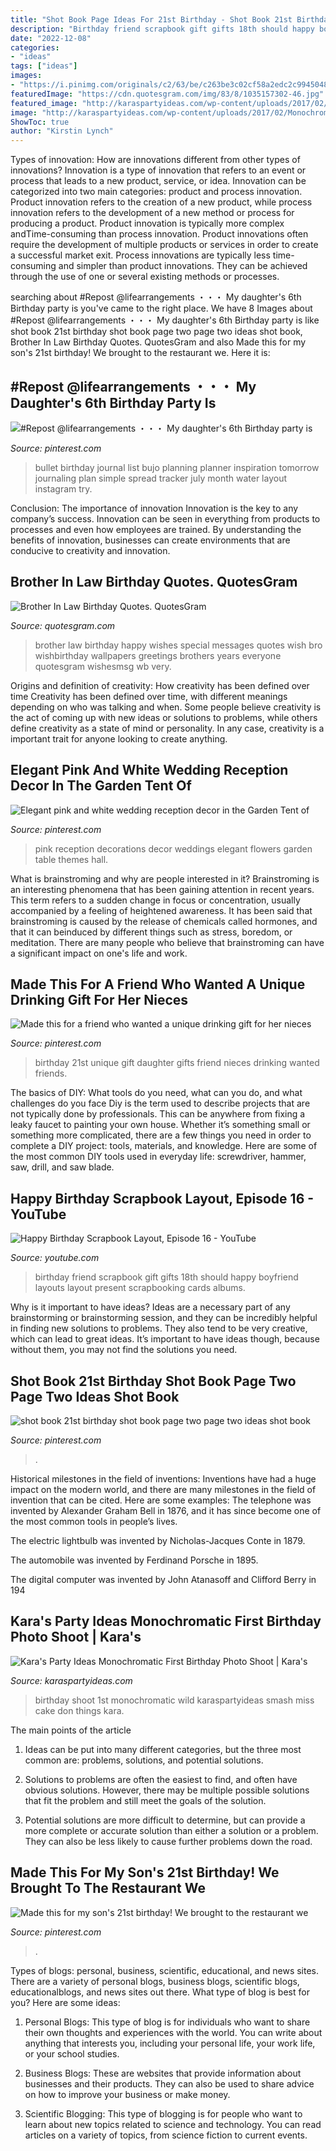```yaml
---
title: "Shot Book Page Ideas For 21st Birthday - Shot Book 21st Birthday Shot Book Page Two Page Two Ideas Shot Book"
description: "Birthday friend scrapbook gift gifts 18th should happy boyfriend layouts layout present scrapbooking cards albums"
date: "2022-12-08"
categories:
- "ideas"
tags: ["ideas"]
images:
- "https://i.pinimg.com/originals/c2/63/be/c263be3c02cf58a2edc2c9945048e867.jpg"
featuredImage: "https://cdn.quotesgram.com/img/83/8/1035157302-46.jpg"
featured_image: "http://karaspartyideas.com/wp-content/uploads/2017/02/Monochromatic-First-Birthday-Photo-Shoot-via-Karas-Party-Ideas-KarasPartyIdeas.com15.jpg"
image: "http://karaspartyideas.com/wp-content/uploads/2017/02/Monochromatic-First-Birthday-Photo-Shoot-via-Karas-Party-Ideas-KarasPartyIdeas.com15.jpg"
ShowToc: true
author: "Kirstin Lynch"
---
```



Types of innovation: How are innovations different from other types of innovations?
Innovation is a type of innovation that refers to an event or process that leads to a new product, service, or idea. Innovation can be categorized into two main categories: product and process innovation. Product innovation refers to the creation of a new product, while process innovation refers to the development of a new method or process for producing a product. 
Product innovation is typically more complex andTime-consuming than process innovation. Product innovations often require the development of multiple products or services in order to create a successful market exit. Process innovations are typically less time-consuming and simpler than product innovations. They can be achieved through the use of one or several existing methods or processes.

	

		
searching about #Repost @lifearrangements ・・・ My daughter&#039;s 6th Birthday party is you've came to the right place. We have 8 Images about #Repost @lifearrangements ・・・ My daughter&#039;s 6th Birthday party is like shot book 21st birthday shot book page two page two ideas shot book, Brother In Law Birthday Quotes. QuotesGram and also Made this for my son&#039;s 21st birthday! We brought to the restaurant we. Here it is:
		
    
## #Repost @lifearrangements ・・・ My Daughter&#039;s 6th Birthday Party Is

<img loading=lazy src="https://i.pinimg.com/originals/a5/a4/4b/a5a44bd78f5f9e52725366d1045ff45e.jpg" onerror="this.onerror=null;this.src='https://tse3.mm.bing.net/th?id=OIP.u_cPJj074ySVLxYNYWJ1YwHaHa&amp;pid=15.1';" alt="#Repost @lifearrangements ・・・ My daughter&#039;s 6th Birthday party is">

_Source: pinterest.com_

>bullet birthday journal list bujo planning planner inspiration tomorrow journaling plan simple spread tracker july month water layout instagram try. 

	

Conclusion: The importance of innovation
Innovation is the key to any company’s success. Innovation can be seen in everything from products to processes and even how employees are trained. By understanding the benefits of innovation, businesses can create environments that are conducive to creativity and innovation.

    
## Brother In Law Birthday Quotes. QuotesGram

<img loading=lazy src="https://cdn.quotesgram.com/img/83/8/1035157302-46.jpg" onerror="this.onerror=null;this.src='https://tse4.mm.bing.net/th?id=OIP.E6gwZwrXg1nQ7W_vUlY6DQHaFj&amp;pid=15.1';" alt="Brother In Law Birthday Quotes. QuotesGram">

_Source: quotesgram.com_

>brother law birthday happy wishes special messages quotes wish bro wishbirthday wallpapers greetings brothers years everyone quotesgram wishesmsg wb very. 

	

Origins and definition of creativity: How creativity has been defined over time
Creativity has been defined over time, with different meanings depending on who was talking and when. Some people believe creativity is the act of coming up with new ideas or solutions to problems, while others define creativity as a state of mind or personality. In any case, creativity is a important trait for anyone looking to create anything.

    
## Elegant Pink And White Wedding Reception Decor In The Garden Tent Of

<img loading=lazy src="https://i.pinimg.com/736x/89/d2/de/89d2de8e6c82541d0b305697322bcebd.jpg" onerror="this.onerror=null;this.src='https://tse4.mm.bing.net/th?id=OIP.1p5bgKaLN69cpRCfnYBLMwHaLH&amp;pid=15.1';" alt="Elegant pink and white wedding reception decor in the Garden Tent of">

_Source: pinterest.com_

>pink reception decorations decor weddings elegant flowers garden table themes hall. 

	

What is brainstroming and why are people interested in it?
Brainstroming is an interesting phenomena that has been gaining attention in recent years. This term refers to a sudden change in focus or concentration, usually accompanied by a feeling of heightened awareness. It has been said that brainstroming is caused by the release of chemicals called hormones, and that it can beinduced by different things such as stress, boredom, or meditation. There are many people who believe that brainstroming can have a significant impact on one's life and work.

    
## Made This For A Friend Who Wanted A Unique Drinking Gift For Her Nieces

<img loading=lazy src="https://i.pinimg.com/originals/90/e9/84/90e984930ac492618ac167dc8213a5e2.jpg" onerror="this.onerror=null;this.src='https://tse2.mm.bing.net/th?id=OIP.z5uSFhBnjNOBBew4Io9VywHaJ4&amp;pid=15.1';" alt="Made this for a friend who wanted a unique drinking gift for her nieces">

_Source: pinterest.com_

>birthday 21st unique gift daughter gifts friend nieces drinking wanted friends. 

	

The basics of DIY: What tools do you need, what can you do, and what challenges do you face
Diy is the term used to describe projects that are not typically done by professionals. This can be anywhere from fixing a leaky faucet to painting your own house. Whether it’s something small or something more complicated, there are a few things you need in order to complete a DIY project: tools, materials, and knowledge. Here are some of the most common DIY tools used in everyday life: screwdriver, hammer, saw, drill, and saw blade.

    
## Happy Birthday Scrapbook Layout, Episode 16 - YouTube

<img loading=lazy src="https://i.ytimg.com/vi/Yw4wAq4iBek/maxresdefault.jpg" onerror="this.onerror=null;this.src='https://tse4.mm.bing.net/th?id=OIP.9-zLy_CC_iiUpPHz4_Ol4AHaEK&amp;pid=15.1';" alt="Happy Birthday Scrapbook Layout, Episode 16 - YouTube">

_Source: youtube.com_

>birthday friend scrapbook gift gifts 18th should happy boyfriend layouts layout present scrapbooking cards albums. 

	

Why is it important to have ideas?
Ideas are a necessary part of any brainstorming or brainstorming session, and they can be incredibly helpful in finding new solutions to problems. They also tend to be very creative, which can lead to great ideas. It’s important to have ideas though, because without them, you may not find the solutions you need.

    
## Shot Book 21st Birthday Shot Book Page Two Page Two Ideas Shot Book

<img loading=lazy src="https://i.pinimg.com/originals/19/1f/da/191fdaa85f37b1c6647d6bd177dedbd2.jpg" onerror="this.onerror=null;this.src='https://tse2.mm.bing.net/th?id=OIP.HoHexRIpDaB0Bp4TjLgzpAHaJ4&amp;pid=15.1';" alt="shot book 21st birthday shot book page two page two ideas shot book">

_Source: pinterest.com_

>. 

	

Historical milestones in the field of inventions:
Inventions have had a huge impact on the modern world, and there are many milestones in the field of invention that can be cited. Here are some examples:
The telephone was invented by Alexander Graham Bell in 1876, and it has since become one of the most common tools in people’s lives.

The electric lightbulb was invented by Nicholas-Jacques Conte in 1879.

The automobile was invented by Ferdinand Porsche in 1895. 

The digital computer was invented by John Atanasoff and Clifford Berry in 194
    
## Kara&#039;s Party Ideas Monochromatic First Birthday Photo Shoot | Kara&#039;s

<img loading=lazy src="http://karaspartyideas.com/wp-content/uploads/2017/02/Monochromatic-First-Birthday-Photo-Shoot-via-Karas-Party-Ideas-KarasPartyIdeas.com15.jpg" onerror="this.onerror=null;this.src='https://tse2.mm.bing.net/th?id=OIP.oBjem2IKmRTGRVztJkNTfgHaLH&amp;pid=15.1';" alt="Kara&#039;s Party Ideas Monochromatic First Birthday Photo Shoot | Kara&#039;s">

_Source: karaspartyideas.com_

>birthday shoot 1st monochromatic wild karaspartyideas smash miss cake don things kara. 

	

The main points of the article
1. Ideas can be put into many different categories, but the three most common are: problems, solutions, and potential solutions.
2. Solutions to problems are often the easiest to find, and often have obvious solutions. However, there may be multiple possible solutions that fit the problem and still meet the goals of the solution.

3. Potential solutions are more difficult to determine, but can provide a more complete or accurate solution than either a solution or a problem. They can also be less likely to cause further problems down the road.

    
## Made This For My Son&#039;s 21st Birthday! We Brought To The Restaurant We

<img loading=lazy src="https://i.pinimg.com/originals/c2/63/be/c263be3c02cf58a2edc2c9945048e867.jpg" onerror="this.onerror=null;this.src='https://tse1.mm.bing.net/th?id=OIP.MnJg9QjYIfh_T5L3WCCUtgHaJ4&amp;pid=15.1';" alt="Made this for my son&#039;s 21st birthday! We brought to the restaurant we">

_Source: pinterest.com_

>. 

	

Types of blogs: personal, business, scientific, educational, and news sites.
There are a variety of personal blogs, business blogs, scientific blogs, educationalblogs, and news sites out there. What type of blog is best for you? Here are some ideas:
1. Personal Blogs: This type of blog is for individuals who want to share their own thoughts and experiences with the world. You can write about anything that interests you, including your personal life, your work life, or your school studies.

2. Business Blogs: These are websites that provide information about businesses and their products. They can also be used to share advice on how to improve your business or make money.

3. Scientific Blogging: This type of blogging is for people who want to learn about new topics related to science and technology. You can read articles on a variety of topics, from science fiction to current events.


